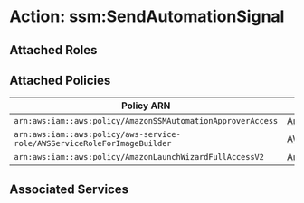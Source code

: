 # Action: ssm:SendAutomationSignal

## Attached Roles

## Attached Policies

| Policy ARN | Policy Name |
|------------|-------------|
| `arn:aws:iam::aws:policy/AmazonSSMAutomationApproverAccess` | [AmazonSSMAutomationApproverAccess](../policies.md#amazonssmautomationapproveraccess) |
| `arn:aws:iam::aws:policy/aws-service-role/AWSServiceRoleForImageBuilder` | [AWSServiceRoleForImageBuilder](../policies.md#awsserviceroleforimagebuilder) |
| `arn:aws:iam::aws:policy/AmazonLaunchWizardFullAccessV2` | [AmazonLaunchWizardFullAccessV2](../policies.md#amazonlaunchwizardfullaccessv2) |

## Associated Services

